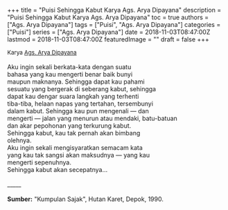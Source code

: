 +++
title = "Puisi Sehingga Kabut Karya Ags. Arya Dipayana"
description = "Puisi Sehingga Kabut Karya Ags. Arya Dipayana"
toc = true
authors = ["Ags. Arya Dipayana"]
tags = ["Puisi", "Ags. Arya Dipayana"]
categories = ["Puisi"]
series = ["Ags. Arya Dipayana"]
date = 2018-11-03T08:47:00Z
lastmod = 2018-11-03T08:47:00Z
featuredImage = ""
draft = false
+++

<div style="text-align: justify;">
<div style="font-size: small;">Karya <a href="/authors/ags.-arya-dipayana/" target="_blank">Ags. Arya Dipayana</a></div><br />
Aku ingin sekali berkata-kata dengan suatu<br />bahasa yang kau mengerti benar baik bunyi<br />maupun maknanya. Sehingga dapat kau pahami<br />sesuatu yang bergerak di seberang kabut, sehingga<br />dapat kau dengar suara langkah yang terhenti<br />tiba-tiba, helaan napas yang tertahan, tersembunyi<br />dalam kabut. Sehingga kau pun mengenali — dan<br />mengerti — jalan yang menurun atau mendaki, batu-batuan<br />dan akar pepohonan yang terkurung kabut.<br />Sehingga kabut, kau tak pernah akan bimbang<br />olehnya.<br />Aku ingin sekali mengisyaratkan semacam kata<br />yang kau tak sangsi akan maksudnya — yang kau<br />mengerti sepenuhnya.<br />Sehingga kabut akan secepatnya…<br /><br />
_____<br /><br />
<b>Sumber:</b> "Kumpulan Sajak", Hutan Karet, Depok, 1990.</div>
